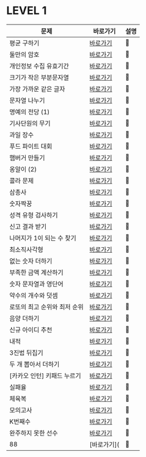 # LEVEL 1

|문제|바로가기|설명|
|------|---|---|
|평균 구하기|[바로가기](https://github.com/CSHcode/Programmers/tree/main/LEVEL%201/%ED%8F%89%EA%B7%A0%20%EA%B5%AC%ED%95%98%EA%B8%B0)|:hammer:|
|둘만의 암호|[바로가기](https://github.com/CSHcode/Programmers/tree/main/LEVEL%201/%EB%91%98%EB%A7%8C%EC%9D%98%20%EC%95%94%ED%98%B8)|:hammer:|
|개인정보 수집 유효기간|[바로가기](https://github.com/CSHcode/Programmers/tree/main/LEVEL%201/%EA%B0%9C%EC%9D%B8%EC%A0%95%EB%B3%B4%20%EC%88%98%EC%A7%91%20%EC%9C%A0%ED%9A%A8%EA%B8%B0%EA%B0%84)|:hammer:|
|크기가 작은 부분문자열|[바로가기](https://github.com/CSHcode/Programmers/tree/main/LEVEL%201/%ED%81%AC%EA%B8%B0%EA%B0%80%20%EC%9E%91%EC%9D%80%20%EB%B6%80%EB%B6%84%EB%AC%B8%EC%9E%90%EC%97%B4)|:hammer:|
|가장 가까운 같은 글자|[바로가기](https://github.com/CSHcode/Programmers/tree/main/LEVEL%201/%EA%B0%80%EC%9E%A5%20%EA%B0%80%EA%B9%8C%EC%9A%B4%20%EA%B0%99%EC%9D%80%20%EA%B8%80%EC%9E%90)|:hammer:|
|문자열 나누기|[바로가기](https://github.com/CSHcode/Programmers/tree/main/LEVEL%201/%EB%AC%B8%EC%9E%90%EC%97%B4%20%EB%82%98%EB%88%84%EA%B8%B0)|:hammer:|
|명예의 전당 (1)|[바로가기](https://github.com/CSHcode/Programmers/tree/main/LEVEL%201/%EB%AA%85%EC%98%88%EC%9D%98%20%EC%A0%84%EB%8B%B9%20(1))|:hammer:|
|기사단원의 무기|[바로가기](https://github.com/CSHcode/Programmers/tree/main/LEVEL%201/%EA%B8%B0%EC%82%AC%EB%8B%A8%EC%9B%90%EC%9D%98%20%EB%AC%B4%EA%B8%B0)|:hammer:|
|과일 장수|[바로가기](https://github.com/CSHcode/Programmers/tree/main/LEVEL%201/%EA%B3%BC%EC%9D%BC%20%EC%9E%A5%EC%88%98)|:hammer:|
|푸드 파이트 대회|[바로가기](https://github.com/CSHcode/Programmers/tree/main/LEVEL%201/%ED%91%B8%EB%93%9C%20%ED%8C%8C%EC%9D%B4%ED%8A%B8%20%EB%8C%80%ED%9A%8C)|:hammer:|
|햄버거 만들기|[바로가기](https://github.com/CSHcode/Programmers/tree/main/LEVEL%201/%ED%96%84%EB%B2%84%EA%B1%B0%20%EB%A7%8C%EB%93%A4%EA%B8%B0)|:hammer:|
|옹알이 (2)|[바로가기](https://github.com/CSHcode/Programmers/tree/main/LEVEL%201/%EC%98%B9%EC%95%8C%EC%9D%B4%20(2))|:hammer:|
|콜라 문제|[바로가기](https://github.com/CSHcode/Programmers/tree/main/LEVEL%201/%EC%BD%9C%EB%9D%BC%20%EB%AC%B8%EC%A0%9C)|:hammer:|
|삼총사|[바로가기](https://github.com/CSHcode/Programmers/tree/main/LEVEL%201/%EC%82%BC%EC%B4%9D%EC%82%AC)|:hammer:|
|숫자짝꿍|[바로가기](https://github.com/CSHcode/Programmers/tree/main/LEVEL%201/%EC%88%AB%EC%9E%90%20%EC%A7%9D%EA%BF%8D)|:hammer:|
|성격 유형 검사하기|[바로가기](https://github.com/CSHcode/Programmers/tree/main/LEVEL%201/%EC%84%B1%EA%B2%A9%20%EC%9C%A0%ED%98%95%20%EA%B2%80%EC%82%AC%ED%95%98%EA%B8%B0)|:hammer:|
|신고 결과 받기|[바로가기](https://github.com/CSHcode/Programmers/tree/main/LEVEL%201/%EC%8B%A0%EA%B3%A0%20%EA%B2%B0%EA%B3%BC%20%EB%B0%9B%EA%B8%B0)|:hammer:|
|나머지가 1이 되는 수 찾기|[바로가기](https://github.com/CSHcode/Programmers/tree/main/LEVEL%201/%EB%82%98%EB%A8%B8%EC%A7%80%EA%B0%80%201%EC%9D%B4%20%EB%90%98%EB%8A%94%20%EC%88%98%20%EC%B0%BE%EA%B8%B0)|:hammer:|
|최소직사각형|[바로가기](https://github.com/CSHcode/Programmers/tree/main/LEVEL%201/%EC%B5%9C%EC%86%8C%EC%A7%81%EC%82%AC%EA%B0%81%ED%98%95)|:hammer:|
|없는 숫자 더하기|[바로가기](https://github.com/CSHcode/Programmers/tree/main/LEVEL%201/%EC%97%86%EB%8A%94%20%EC%88%AB%EC%9E%90%20%EB%8D%94%ED%95%98%EA%B8%B0)|:hammer:|
|부족한 금액 계산하기|[바로가기](https://github.com/CSHcode/Programmers/tree/main/LEVEL%201/%EB%B6%80%EC%A1%B1%ED%95%9C%20%EA%B8%88%EC%95%A1%20%EA%B3%84%EC%82%B0%ED%95%98%EA%B8%B0)|:hammer:|
|숫자 문자열과 영단어|[바로가기](https://github.com/CSHcode/Programmers/tree/main/LEVEL%201/%EC%88%AB%EC%9E%90%20%EB%AC%B8%EC%9E%90%EC%97%B4%EA%B3%BC%20%EC%98%81%EB%8B%A8%EC%96%B4)|:hammer:|
|약수의 개수와 덧셈|[바로가기](https://github.com/CSHcode/Programmers/tree/main/LEVEL%201/%EC%95%BD%EC%88%98%EC%9D%98%20%EA%B0%9C%EC%88%98%EC%99%80%20%EB%8D%A7%EC%85%88)|:hammer:|
|로또의 최고 순위와 최저 순위|[바로가기](https://github.com/CSHcode/Programmers/tree/main/LEVEL%201/%EB%A1%9C%EB%98%90%EC%9D%98%20%EC%B5%9C%EA%B3%A0%20%EC%88%9C%EC%9C%84%EC%99%80%20%EC%B5%9C%EC%A0%80%20%EC%88%9C%EC%9C%84)|:hammer:|
|음양 더하기|[바로가기](https://github.com/CSHcode/Programmers/tree/main/LEVEL%201/%EC%9D%8C%EC%96%91%20%EB%8D%94%ED%95%98%EA%B8%B0)|:hammer:|
|신규 아이디 추천|[바로가기](https://github.com/CSHcode/Programmers/tree/main/LEVEL%201/%EC%8B%A0%EA%B7%9C%20%EC%95%84%EC%9D%B4%EB%94%94%20%EC%B6%94%EC%B2%9C)|:hammer:|
|내적|[바로가기](https://github.com/CSHcode/Programmers/tree/main/LEVEL%201/%EB%82%B4%EC%A0%81)|:hammer:|
|3진법 뒤집기|[바로가기](https://github.com/CSHcode/Programmers/tree/main/LEVEL%201/3%EC%A7%84%EB%B2%95%20%EB%92%A4%EC%A7%91%EA%B8%B0)|:hammer:|
|두 개 뽑아서 더하기|[바로가기](https://github.com/CSHcode/Programmers/tree/main/LEVEL%201/%EB%91%90%20%EA%B0%9C%20%EB%BD%91%EC%95%84%EC%84%9C%20%EB%8D%94%ED%95%98%EA%B8%B0)|:hammer:|
|[카카오 인턴] 키패드 누르기|[바로가기](https://github.com/CSHcode/Programmers/tree/main/LEVEL%201/%5B%EC%B9%B4%EC%B9%B4%EC%98%A4%20%EC%9D%B8%ED%84%B4%5D%20%ED%82%A4%ED%8C%A8%EB%93%9C%20%EB%88%84%EB%A5%B4%EA%B8%B0)|:hammer:|
|실패율|[바로가기](https://github.com/CSHcode/Programmers/tree/main/LEVEL%201/%EC%8B%A4%ED%8C%A8%EC%9C%A8)|:hammer:|
|체육복|[바로가기](https://github.com/CSHcode/Programmers/tree/main/LEVEL%201/%EC%B2%B4%EC%9C%A1%EB%B3%B5)|:hammer:|
|모의고사|[바로가기](https://github.com/CSHcode/Programmers/tree/main/LEVEL%201/%EB%AA%A8%EC%9D%98%EA%B3%A0%EC%82%AC)|:hammer:|
|K번째수|[바로가기](https://github.com/CSHcode/Programmers/tree/main/LEVEL%201/K%EB%B2%88%EC%A7%B8%EC%88%98)|:hammer:|
|완주하지 못한 선수|[바로가기](https://github.com/CSHcode/Programmers/tree/main/LEVEL%201/%EC%99%84%EC%A3%BC%ED%95%98%EC%A7%80%20%EB%AA%BB%ED%95%9C%20%EC%84%A0%EC%88%98)|:hammer:|
|88|[바로가기](|:hammer:|
